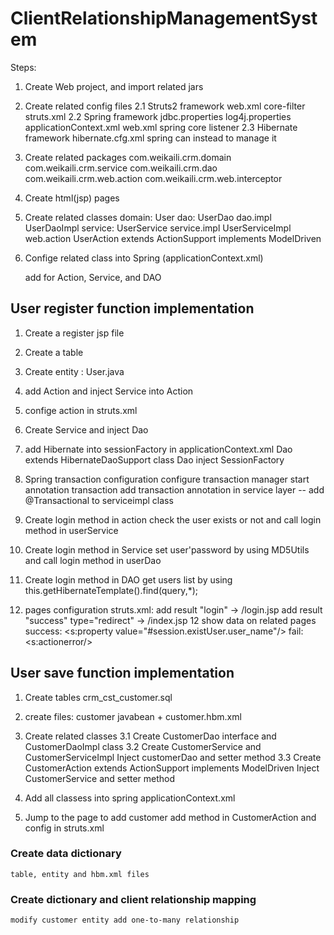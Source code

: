 # ClientRelationshipManagementSystem

Steps:

1. Create Web project, and import related jars

2. Create related config files
	2.1 Struts2  framework
		web.xml
			core-filter
		struts.xml
	2.2 Spring framework
		jdbc.properties
		log4j.properties
		applicationContext.xml
		web.xml
			spring core listener
	2.3 Hibernate framework
		hibernate.cfg.xml     spring can instead to manage it

3. Create related packages
	com.weikaili.crm.domain
	com.weikaili.crm.service
	com.weikaili.crm.dao
	com.weikaili.crm.web.action
	com.weikaili.crm.web.interceptor
	
4. Create html(jsp) pages
5. Create related classes
	domain: User
	dao: UserDao
	dao.impl	 UserDaoImpl
	service: UserService
	service.impl UserServiceImpl
	web.action UserAction extends ActionSupport implements ModelDriven

6. Confige related class into Spring (applicationContext.xml)
	
	add <bean id="" class="com.weikaili.crm...."></bean> for Action, Service, and DAO
	
	


## User register function implementation

1. Create a register jsp file 
2. Create a table 
3. Create entity : User.java
4. add Action and inject Service into Action
5. confige action in struts.xml
5. Create Service and inject Dao 
6. add Hibernate into sessionFactory in applicationContext.xml
   Dao extends HibernateDaoSupport class
   Dao inject SessionFactory
7. Spring transaction configuration
	configure transaction manager
	start annotation transaction
	add transaction annotation in service layer  -- add @Transactional to serviceimpl class

8. Create login method in action 
   check the user exists or not and call login method in userService 

9. Create login method in Service
	set user'password by using MD5Utils and call login method in userDao

10. Create login method in DAO
	get users list by using this.getHibernateTemplate().find(query,*);

11. pages configuration 
	struts.xml: add result "login" -> /login.jsp
				add result "success" type="redirect" -> /index.jsp
12 show data on related pages
	success: <s:property value="#session.existUser.user_name"/>
	fail: <s:actionerror/>

## User save function implementation
1. Create tables crm_cst_customer.sql
2. create files: customer javabean + customer.hbm.xml
3. Create related classes
	3.1 Create CustomerDao interface and CustomerDaoImpl class
	3.2 Create CustomerService and CustomerServiceImpl 
		Inject customerDao and setter method
	3.3 Create CustomerAction extends ActionSupport implements ModelDriven<Customer>
		Inject CustomerService and setter method

4. Add all classess into spring applicationContext.xml		
5. Jump to the page to add customer
	add method in CustomerAction and config in struts.xml
	
### Create data dictionary
	table, entity and hbm.xml files

### Create dictionary and client relationship mapping
	modify customer entity add one-to-many relationship 